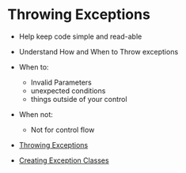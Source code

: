 # Throwing Exceptions
* Help keep code simple and read-able

* Understand How and When to Throw exceptions

* When to:
  * Invalid Parameters
  * unexpected conditions
  * things outside of your control
* When not:
  * Not for control flow

* [Throwing Exceptions](http://docs.oracle.com/javase/tutorial/essential/exceptions/throwing.html)

* [Creating Exception Classes](http://docs.oracle.com/javase/tutorial/essential/exceptions/creating.html)
